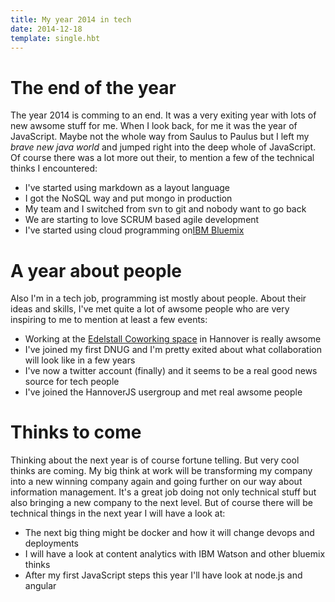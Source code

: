 ```yaml
---
title: My year 2014 in tech
date: 2014-12-18
template: single.hbt
---
```

# The end of the year
The year 2014 is comming to an end. It was a very exiting year with lots of new awsome stuff for me. When I look back, for me it was the year of JavaScript. Maybe not the whole way from Saulus to Paulus but I left my *brave new java world* and jumped right into the deep whole of JavaScript. Of course there was a lot more out their, to mention a few of the technical thinks I encountered:

* I've started using markdown as a layout language
* I got the NoSQL way and put mongo in production
* My team and I switched from svn to git and nobody want to go back
* We are starting to love SCRUM based agile development
* I've started using cloud programming on[IBM Bluemix](www.bluemix.net) 

# A year about people
Also I'm in a tech job, programming ist mostly about people. About their ideas and skills, I've met quite a lot of awsome people who are very inspiring to me to mention at least a few events:

* Working at the [Edelstall Coworking space](www.edelstall.de) in Hannover is really awsome
* I've joined my first DNUG and I'm pretty exited about what collaboration will look like in a few years
* I've now a twitter account (finally) and it seems to be a real good news source for tech people
* I've joined the HannoverJS usergroup and met real awsome people

# Thinks to come
Thinking about the next year is of course fortune telling. But very cool thinks are coming. My big think at work will be transforming my company into a new winning company again and going further on our way about information management. It's a great job doing not only technical stuff but also bringing a new company to the next level.
But of course there will be technical things in the next year I will have a look at:

* The next big thing might be docker and how it will change devops and deployments
* I will have a look at content analytics with IBM Watson and other bluemix thinks
* After my first JavaScript steps this year I'll have look at node.js and angular